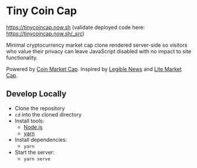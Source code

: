 # Tiny Coin Cap

https://tinycoincap.now.sh (validate deployed code here: https://tinycoincap.now.sh/_src)

Minimal cryptocurrency market cap clone rendered server-side so visitors who value their privacy can leave JavaScript disabled with no impact to site functionality.

Powered by [Coin Market Cap](https://coinmarketcap.com/api/). Inspired by [Legible News](https://legiblenews.com/) and [Lite Market Cap](https://litemarketcap.com/).

## Develop Locally
* Clone the repository
* `cd` into the cloned directory
* Install tools:
	* [Node.js](https://nodejs.org/en/)
	* [yarn](https://yarnpkg.com/en/)
* Install dependencies: 
	* `yarn`
* Start the server:
  * `yarn serve`